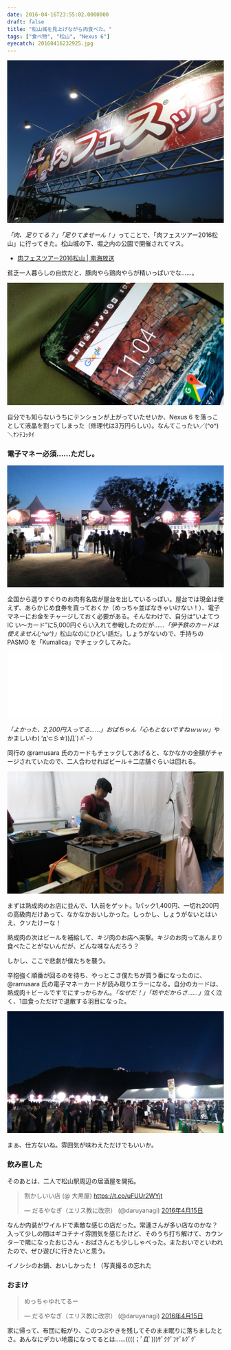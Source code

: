 ```yaml
---
date: 2016-04-16T23:55:02.0000000
draft: false
title: "松山城を見上げながら肉食べた。"
tags: ["食べ物", "松山", "Nexus 6"]
eyecatch: 20160416232925.jpg
---
```

<p><span itemscope itemtype="http://schema.org/Photograph"><img src="20160416232925.jpg" alt="f:id:daruyanagi:20160416232925j:plain" title="f:id:daruyanagi:20160416232925j:plain" class="hatena-fotolife" itemprop="image"></span></p><p><i>「肉、足りてる？」</i><i>「足りてませーん！」</i>ってことで、「肉フェスツアー2016松山」に行ってきた。松山城の下、堀之内の公園で開催されてマス。</p>

<ul>
<li><a href="http://www.rnb.co.jp/node/95401">&#x8089;&#x30D5;&#x30A7;&#x30B9;&#x30C4;&#x30A2;&#x30FC;2016&#x677E;&#x5C71; | &#x5357;&#x6D77;&#x653E;&#x9001;</a></li>
</ul><p>貧乏一人暮らしの自炊だと、豚肉やら鶏肉やらが精いっぱいでな……。</p><p><span itemscope itemtype="http://schema.org/Photograph"><img src="20160416110352.jpg" alt="f:id:daruyanagi:20160416110352j:plain" title="f:id:daruyanagi:20160416110352j:plain" class="hatena-fotolife" itemprop="image"></span></p><p>自分でも知らないうちにテンションが上がっていたせいか、Nexus 6 を落っことして液晶を割ってしまった（修理代は3万円らしい）。なんてこったい／(^o^)＼ﾅﾝﾃｺｯﾀｲ</p>

<div class="section">
<h3>電子マネー必須……ただし。</h3>
<p><span itemscope itemtype="http://schema.org/Photograph"><img src="20160415190842.jpg" alt="f:id:daruyanagi:20160415190842j:plain" title="f:id:daruyanagi:20160415190842j:plain" class="hatena-fotolife" itemprop="image"></span></p><p>全国から選りすぐりのお肉有名店が屋台を出しているっぽい。屋台では現金は使えず、あらかじめ食券を買っておくか（めっちゃ並ばなきゃいけない！）、電子マネーにお金をチャージしておく必要がある。そんなわけで、自分は“いよてつ IC い～カード”に5,000円ぐらい入れて参戦したのだが……<i>「伊予鉄のカードは使えません(;^ω^)」</i>松山なのにひどい話だ。しょうがないので、手持ちの PASMO を「Kumalica」でチェックしてみた。</p><p><iframe src="//hatenablog-parts.com/embed?url=http%3A%2F%2Fwww.forest.impress.co.jp%2Fdocs%2Freview%2F20160412_752603.html" title="【レビュー】Windows 10 Mobileで電子マネーカードの残高・利用履歴をチェック「Kumalica」 - 窓の杜" class="embed-card embed-webcard" scrolling="no" frameborder="0" style="display: block; width: 100%; height: 155px; max-width: 500px; margin: 10px 0px;"></iframe></p><p><i>「よかった、2,200円入ってる……」</i><i>おばちゃん「心もとないですねｗｗｗ」</i>やかましいわ( ‘д‘⊂彡☆))Д´) ﾊﾟｰﾝ</p><p>同行の @ramusara 氏のカードもチェックしてあげると、なかなかの金額がチャージされていたので、二人合わせればビール＋二店舗ぐらいは回れる。</p><p><span itemscope itemtype="http://schema.org/Photograph"><img src="20160415191642.jpg" alt="f:id:daruyanagi:20160415191642j:plain" title="f:id:daruyanagi:20160415191642j:plain" class="hatena-fotolife" itemprop="image"></span></p><p>まずは熟成肉のお店に並んで、1人前をゲット。1パック1,400円、一切れ200円の高級肉だけあって、なかなかおいしかった。しっかし、しょうがないとはいえ、クソたけーな！</p><p>熟成肉の次はビールを補給して、キジ肉のお店へ突撃。キジのお肉ってあんまり食べたことがないんだが、どんな味なんだろう？</p><p>しかし、ここで悲劇が僕たちを襲う。</p><p>辛抱強く順番が回るのを待ち、やっとこさ僕たちが買う番になったのに、@ramusara 氏の電子マネーカードが読み取りエラーになる。自分のカードは、熟成肉＋ビールですでにすっからかん。<i>「なぜだ！」</i><i>「坊やだからさ……」</i>泣く泣く、1皿食っただけで退散する羽目になった。</p><p><span itemscope itemtype="http://schema.org/Photograph"><img src="20160415191132.jpg" alt="f:id:daruyanagi:20160415191132j:plain" title="f:id:daruyanagi:20160415191132j:plain" class="hatena-fotolife" itemprop="image"></span></p><p>まぁ、仕方ないね。雰囲気が味わえただけでもいいか。</p>

</div>
<div class="section">
<h3>飲み直した</h3>
<p>そのあとは、二人で松山駅周辺の居酒屋を開拓。</p><p><blockquote class="twitter-tweet" data-lang="ja"><p lang="ja" dir="ltr">割かしいい店 (@ 大黒屋) <a href="https://t.co/uFUUr2WYjt">https://t.co/uFUUr2WYjt</a></p>&mdash; だるやなぎ（エリス教に改宗） (@daruyanagi) <a href="https://twitter.com/daruyanagi/status/720944447555575808">2016年4月15日</a></blockquote><script async src="//platform.twitter.com/widgets.js" charset="utf-8"></script></p><p>なんか内装がワイルドで素敵な感じの店だった。常連さんが多い店なのかな？　入って少しの間はギコチナイ雰囲気を感じたけど、そのうち打ち解けて、カウンターで隣になったおじさん・おばさんとも少ししゃべった。またおいでといわれたので、ぜひ遊びに行きたいと思う。</p><p>イノシシのお鍋、おいしかった！（写真撮るの忘れた</p>

</div>
<div class="section">
<h3>おまけ</h3>
<p><blockquote class="twitter-tweet" data-lang="ja"><p lang="ja" dir="ltr">めっちゃゆれてるー</p>&mdash; だるやなぎ（エリス教に改宗） (@daruyanagi) <a href="https://twitter.com/daruyanagi/status/721011932820406272">2016年4月15日</a></blockquote><script async src="//platform.twitter.com/widgets.js" charset="utf-8"></script></p><p>家に帰って、布団に転がり、このつぶやきを残してそのまま眠りに落ちましたとさ。あんなにデカい地震になってるとは……((((；ﾟДﾟ)))ｻﾞｸｸﾞﾌｹﾞﾙｸﾞｸﾞ</p>

</div>